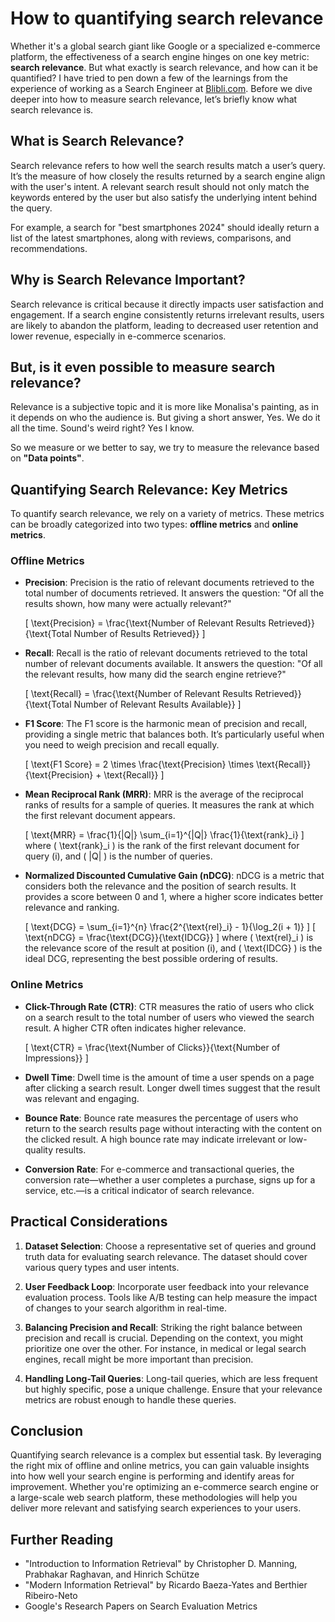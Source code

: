# How to quantifying search relevance

Whether it's a global search giant like Google or a specialized e-commerce platform, the effectiveness of a search engine hinges on one key metric: **search relevance**. But what exactly is search relevance, and how can it be quantified? I have tried to pen down a few of the learnings from the experience of working as a Search Engineer at [Blibli.com](https://blibli.com).
Before we dive deeper into how to measure search relevance, let’s briefly know what search relevance is.

## What is Search Relevance?

Search relevance refers to how well the search results match a user’s query. It’s the measure of how closely the results returned by a search engine align with the user's intent. A relevant search result should not only match the keywords entered by the user but also satisfy the underlying intent behind the query.

For example, a search for "best smartphones 2024" should ideally return a list of the latest smartphones, along with reviews, comparisons, and recommendations.

## Why is Search Relevance Important?

Search relevance is critical because it directly impacts user satisfaction and engagement. If a search engine consistently returns irrelevant results, users are likely to abandon the platform, leading to decreased user retention and lower revenue, especially in e-commerce scenarios.

## But, is it even possible to measure search relevance?
Relevance is a subjective topic and it is more like Monalisa's painting, as in it depends on who the audience is. But giving a short answer, Yes. 
We do it all the time. Sound's weird right? Yes I know.


So we measure or we better to say, we try to measure the relevance based on **"Data points"**.

## Quantifying Search Relevance: Key Metrics

To quantify search relevance, we rely on a variety of metrics. These metrics can be broadly categorized into two types: **offline metrics** and **online metrics**.

### Offline Metrics

- **Precision**: Precision is the ratio of relevant documents retrieved to the total number of documents retrieved. It answers the question: "Of all the results shown, how many were actually relevant?"

  \[
  \text{Precision} = \frac{\text{Number of Relevant Results Retrieved}}{\text{Total Number of Results Retrieved}}
  \]

- **Recall**: Recall is the ratio of relevant documents retrieved to the total number of relevant documents available. It answers the question: "Of all the relevant results, how many did the search engine retrieve?"

  \[
  \text{Recall} = \frac{\text{Number of Relevant Results Retrieved}}{\text{Total Number of Relevant Results Available}}
  \]

- **F1 Score**: The F1 score is the harmonic mean of precision and recall, providing a single metric that balances both. It’s particularly useful when you need to weigh precision and recall equally.

  \[
  \text{F1 Score} = 2 \times \frac{\text{Precision} \times \text{Recall}}{\text{Precision} + \text{Recall}}
  \]

- **Mean Reciprocal Rank (MRR)**: MRR is the average of the reciprocal ranks of results for a sample of queries. It measures the rank at which the first relevant document appears.

  \[
  \text{MRR} = \frac{1}{|Q|} \sum_{i=1}^{|Q|} \frac{1}{\text{rank}_i}
  \]
  where \( \text{rank}_i \) is the rank of the first relevant document for query \(i\), and \( |Q| \) is the number of queries.

- **Normalized Discounted Cumulative Gain (nDCG)**: nDCG is a metric that considers both the relevance and the position of search results. It provides a score between 0 and 1, where a higher score indicates better relevance and ranking.

  \[
  \text{DCG} = \sum_{i=1}^{n} \frac{2^{\text{rel}_i} - 1}{\log_2(i + 1)}
  \]
  \[
  \text{nDCG} = \frac{\text{DCG}}{\text{IDCG}}
  \]
  where \( \text{rel}_i \) is the relevance score of the result at position \(i\), and \( \text{IDCG} \) is the ideal DCG, representing the best possible ordering of results.

### Online Metrics

- **Click-Through Rate (CTR)**: CTR measures the ratio of users who click on a search result to the total number of users who viewed the search result. A higher CTR often indicates higher relevance.

  \[
  \text{CTR} = \frac{\text{Number of Clicks}}{\text{Number of Impressions}}
  \]

- **Dwell Time**: Dwell time is the amount of time a user spends on a page after clicking a search result. Longer dwell times suggest that the result was relevant and engaging.

- **Bounce Rate**: Bounce rate measures the percentage of users who return to the search results page without interacting with the content on the clicked result. A high bounce rate may indicate irrelevant or low-quality results.

- **Conversion Rate**: For e-commerce and transactional queries, the conversion rate—whether a user completes a purchase, signs up for a service, etc.—is a critical indicator of search relevance.

## Practical Considerations

1. **Dataset Selection**: Choose a representative set of queries and ground truth data for evaluating search relevance. The dataset should cover various query types and user intents.

2. **User Feedback Loop**: Incorporate user feedback into your relevance evaluation process. Tools like A/B testing can help measure the impact of changes to your search algorithm in real-time.

3. **Balancing Precision and Recall**: Striking the right balance between precision and recall is crucial. Depending on the context, you might prioritize one over the other. For instance, in medical or legal search engines, recall might be more important than precision.

4. **Handling Long-Tail Queries**: Long-tail queries, which are less frequent but highly specific, pose a unique challenge. Ensure that your relevance metrics are robust enough to handle these queries.

## Conclusion

Quantifying search relevance is a complex but essential task. By leveraging the right mix of offline and online metrics, you can gain valuable insights into how well your search engine is performing and identify areas for improvement. Whether you're optimizing an e-commerce search engine or a large-scale web search platform, these methodologies will help you deliver more relevant and satisfying search experiences to your users.

## Further Reading

- "Introduction to Information Retrieval" by Christopher D. Manning, Prabhakar Raghavan, and Hinrich Schütze
- "Modern Information Retrieval" by Ricardo Baeza-Yates and Berthier Ribeiro-Neto
- Google's Research Papers on Search Evaluation Metrics